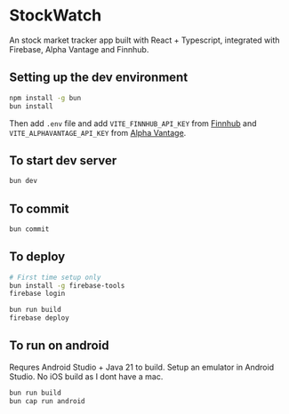 # StockWatch

An stock market tracker app built with React + Typescript, integrated with Firebase, Alpha Vantage and Finnhub.

## Setting up the dev environment

```sh
npm install -g bun
bun install
```
Then add `.env` file and add `VITE_FINNHUB_API_KEY` from [Finnhub](https://finnhub.io/) 
and `VITE_ALPHAVANTAGE_API_KEY` from [Alpha Vantage](https://www.alphavantage.co/).

## To start dev server

```sh
bun dev
```

## To commit

```sh
bun commit
```

## To deploy

```sh
# First time setup only
bun install -g firebase-tools
firebase login

bun run build
firebase deploy
```

## To run on android
Requres Android Studio + Java 21 to build. Setup an emulator in Android Studio.
No iOS build as I dont have a mac.

```sh
bun run build
bun cap run android
```